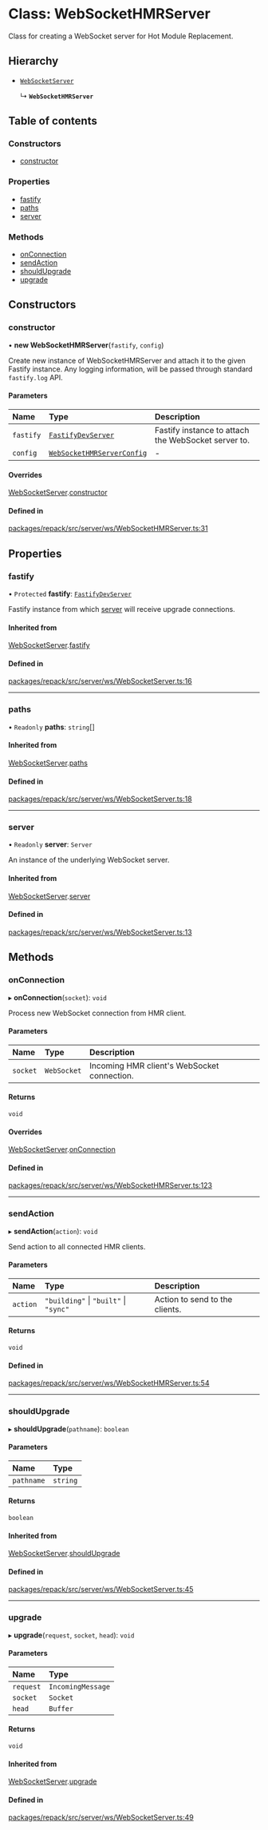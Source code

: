 # Class: WebSocketHMRServer

Class for creating a WebSocket server for Hot Module Replacement.

## Hierarchy

- [`WebSocketServer`](./WebSocketServer.md)

  ↳ **`WebSocketHMRServer`**

## Table of contents

### Constructors

- [constructor](./WebSocketHMRServer.md#constructor)

### Properties

- [fastify](./WebSocketHMRServer.md#fastify)
- [paths](./WebSocketHMRServer.md#paths)
- [server](./WebSocketHMRServer.md#server)

### Methods

- [onConnection](./WebSocketHMRServer.md#onconnection)
- [sendAction](./WebSocketHMRServer.md#sendaction)
- [shouldUpgrade](./WebSocketHMRServer.md#shouldupgrade)
- [upgrade](./WebSocketHMRServer.md#upgrade)

## Constructors

### constructor

• **new WebSocketHMRServer**(`fastify`, `config`)

Create new instance of WebSocketHMRServer and attach it to the given Fastify instance.
Any logging information, will be passed through standard `fastify.log` API.

#### Parameters

| Name | Type | Description |
| :------ | :------ | :------ |
| `fastify` | [`FastifyDevServer`](../types/FastifyDevServer.md) | Fastify instance to attach the WebSocket server to. |
| `config` | [`WebSocketHMRServerConfig`](../interfaces/WebSocketHMRServerConfig.md) | - |

#### Overrides

[WebSocketServer](./WebSocketServer.md).[constructor](./WebSocketServer.md#constructor)

#### Defined in

[packages/repack/src/server/ws/WebSocketHMRServer.ts:31](https://github.com/callstack/repack/blob/a78f6b9/packages/repack/src/server/ws/WebSocketHMRServer.ts#L31)

## Properties

### fastify

• `Protected` **fastify**: [`FastifyDevServer`](../types/FastifyDevServer.md)

Fastify instance from which [server](./WebSocketHMRServer.md#server) will receive upgrade connections.

#### Inherited from

[WebSocketServer](./WebSocketServer.md).[fastify](./WebSocketServer.md#fastify)

#### Defined in

[packages/repack/src/server/ws/WebSocketServer.ts:16](https://github.com/callstack/repack/blob/a78f6b9/packages/repack/src/server/ws/WebSocketServer.ts#L16)

___

### paths

• `Readonly` **paths**: `string`[]

#### Inherited from

[WebSocketServer](./WebSocketServer.md).[paths](./WebSocketServer.md#paths)

#### Defined in

[packages/repack/src/server/ws/WebSocketServer.ts:18](https://github.com/callstack/repack/blob/a78f6b9/packages/repack/src/server/ws/WebSocketServer.ts#L18)

___

### server

• `Readonly` **server**: `Server`

An instance of the underlying WebSocket server.

#### Inherited from

[WebSocketServer](./WebSocketServer.md).[server](./WebSocketServer.md#server)

#### Defined in

[packages/repack/src/server/ws/WebSocketServer.ts:13](https://github.com/callstack/repack/blob/a78f6b9/packages/repack/src/server/ws/WebSocketServer.ts#L13)

## Methods

### onConnection

▸ **onConnection**(`socket`): `void`

Process new WebSocket connection from HMR client.

#### Parameters

| Name | Type | Description |
| :------ | :------ | :------ |
| `socket` | `WebSocket` | Incoming HMR client's WebSocket connection. |

#### Returns

`void`

#### Overrides

[WebSocketServer](./WebSocketServer.md).[onConnection](./WebSocketServer.md#onconnection)

#### Defined in

[packages/repack/src/server/ws/WebSocketHMRServer.ts:123](https://github.com/callstack/repack/blob/a78f6b9/packages/repack/src/server/ws/WebSocketHMRServer.ts#L123)

___

### sendAction

▸ **sendAction**(`action`): `void`

Send action to all connected HMR clients.

#### Parameters

| Name | Type | Description |
| :------ | :------ | :------ |
| `action` | ``"building"`` \| ``"built"`` \| ``"sync"`` | Action to send to the clients. |

#### Returns

`void`

#### Defined in

[packages/repack/src/server/ws/WebSocketHMRServer.ts:54](https://github.com/callstack/repack/blob/a78f6b9/packages/repack/src/server/ws/WebSocketHMRServer.ts#L54)

___

### shouldUpgrade

▸ **shouldUpgrade**(`pathname`): `boolean`

#### Parameters

| Name | Type |
| :------ | :------ |
| `pathname` | `string` |

#### Returns

`boolean`

#### Inherited from

[WebSocketServer](./WebSocketServer.md).[shouldUpgrade](./WebSocketServer.md#shouldupgrade)

#### Defined in

[packages/repack/src/server/ws/WebSocketServer.ts:45](https://github.com/callstack/repack/blob/a78f6b9/packages/repack/src/server/ws/WebSocketServer.ts#L45)

___

### upgrade

▸ **upgrade**(`request`, `socket`, `head`): `void`

#### Parameters

| Name | Type |
| :------ | :------ |
| `request` | `IncomingMessage` |
| `socket` | `Socket` |
| `head` | `Buffer` |

#### Returns

`void`

#### Inherited from

[WebSocketServer](./WebSocketServer.md).[upgrade](./WebSocketServer.md#upgrade)

#### Defined in

[packages/repack/src/server/ws/WebSocketServer.ts:49](https://github.com/callstack/repack/blob/a78f6b9/packages/repack/src/server/ws/WebSocketServer.ts#L49)
